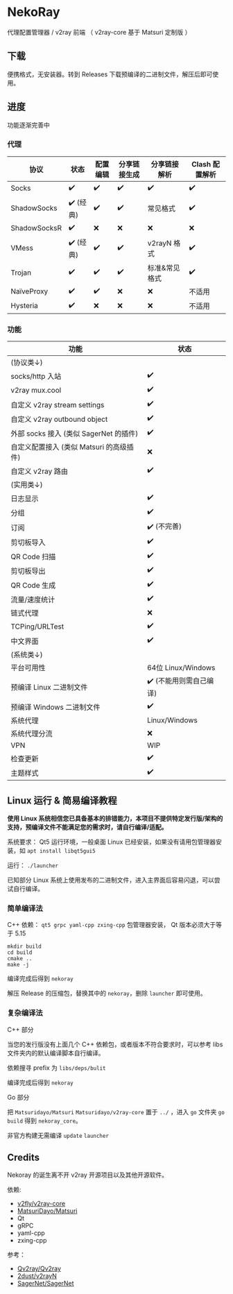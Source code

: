 # NekoRay

代理配置管理器 / v2ray 前端 （ v2ray-core 基于 Matsuri 定制版 ）

## 下载

便携格式，无安装器。转到 Releases 下载预编译的二进制文件，解压后即可使用。

## 进度

功能逐渐完善中

### 代理

| 协议           | 状态      | 配置编辑 | 分享链接生成 | 分享链接解析    | Clash 配置解析 |
|--------------|---------|------|--------|-----------|------------|
| Socks        | ✔️      | ✔️   | ✔️     | ✔️        | ✔️         | 
| ShadowSocks  | ✔️ (经典) | ✔️   | ✔️     | 常见格式      | ✔️         |
| ShadowSocksR | ✔️      | ❌    | ❌      | ❌         | ❌          |
| VMess        | ✔️ (经典) | ✔️   | ✔️     | v2rayN 格式 | ✔️         |
| Trojan       | ✔️      | ✔️   | ✔️     | 标准&常见格式   | ✔️         |
| NaïveProxy   | ✔️      | ✔️   | ❌      | ❌         | 不适用        |
| Hysteria     | ✔️      | ❌    | ❌      | ❌         | 不适用        |


### 功能

| 功能                            | 状态                |
|-------------------------------|-------------------|
| (协议类↓)                        |                   |
| socks/http 入站                 | ✔️                |
| v2ray mux.cool                | ✔️                |
| 自定义 v2ray stream settings     | ✔️                |
| 自定义 v2ray outbound object     | ✔️                |
| 外部 socks 接入 (类似 SagerNet 的插件) | ✔️                |
| 自定义配置接入 (类似 Matsuri 的高级插件)    | ❌                 |
| 自定义 v2ray 路由                  | ✔️                |
| (实用类↓)                        |                   |
| 日志显示                          | ✔️                |
| 分组                            | ✔️                |
| 订阅                            | ✔️ (不完善)          |
| 剪切板导入                         | ✔️                |
| QR Code 扫描                    | ✔️                |
| 剪切板导出                         | ✔️                |
| QR Code 生成                    | ✔️                |
| 流量/速度统计                       | ✔️                |
| 链式代理                          | ❌                 |
| TCPing/URLTest                | ✔️                |
| 中文界面                          | ✔️                |
| (系统类↓)                        |                   |
| 平台可用性                         | 64位 Linux/Windows |
| 预编译 Linux 二进制文件               | ✔️ (不能用则需自己编译)    |
| 预编译 Windows 二进制文件             | ✔️                |
| 系统代理                          | Linux/Windows     |
| 系统代理分流                        | ❌                 |
| VPN                           | WIP               |
| 检查更新                          | ✔️                |
| 主题样式                          | ✔️                |

## Linux 运行 & 简易编译教程

**使用 Linux 系统相信您已具备基本的排错能力，本项目不提供特定发行版/架构的支持，预编译文件不能满足您的需求时，请自行编译/适配。**

系统要求： Qt5 运行环境，一般桌面 Linux 已经安装，如果没有请用包管理器安装，如 `apt install libqt5gui5`

运行： `./launcher`

已知部分 Linux 系统上使用发布的二进制文件，进入主界面后容易闪退，可以尝试自行编译。

### 简单编译法

C++ 依赖： `qt5 grpc yaml-cpp zxing-cpp` 包管理器安装， Qt 版本必须大于等于 5.15

```
mkdir build
cd build
cmake ..
make -j
```

编译完成后得到 `nekoray`

解压 Release 的压缩包，替换其中的 `nekoray`，删除 `launcher` 即可使用。

### 复杂编译法

C++ 部分

当您的发行版没有上面几个 C++ 依赖包，或者版本不符合要求时，可以参考 libs 文件夹内的默认编译脚本自行编译。

依赖搜寻 prefix 为 `libs/deps/bulit`

编译完成后得到 `nekoray`

Go 部分

把 `Matsuridayo/Matsuri` `Matsuridayo/v2ray-core` 置于 `../` ，进入 `go` 文件夹 `go build` 得到 `nekoray_core`。

非官方构建无需编译 `update` `launcher`

## Credits

Nekoray 的诞生离不开 v2ray 开源项目以及其他开源软件。

依赖:
- [v2fly/v2ray-core](https://github.com/v2fly/v2ray-core)
- [MatsuriDayo/Matsuri](https://github.com/MatsuriDayo/Matsuri)
- Qt
- gRPC
- yaml-cpp
- zxing-cpp

参考：
- [Qv2ray/Qv2ray](https://github.com/Qv2ray/Qv2ray)
- [2dust/v2rayN](https://github.com/2dust/v2rayN)
- [SagerNet/SagerNet](https://github.com/SagerNet/SagerNet)
